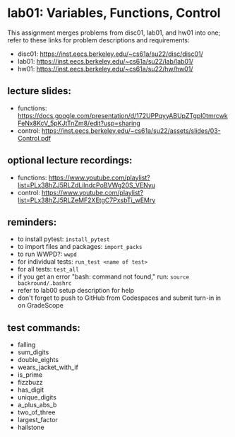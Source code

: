 # lab01: Variables, Functions, Control
  
This assignment merges problems from disc01, lab01, and hw01 into one; refer to these links for problem descriptions and requirements:
  
- disc01: https://inst.eecs.berkeley.edu/~cs61a/su22/disc/disc01/
- lab01: https://inst.eecs.berkeley.edu/~cs61a/su22/lab/lab01/
- hw01: https://inst.eecs.berkeley.edu/~cs61a/su22/hw/hw01/
  
## lecture slides: 
- functions: https://docs.google.com/presentation/d/172UPPqyyABUpZTgpI0tmrcwkFeNx8KcV_5pKJtTnZm8/edit?usp=sharing
- control: https://inst.eecs.berkeley.edu/~cs61a/su22/assets/slides/03-Control.pdf
  
## optional lecture recordings:
- functions: https://www.youtube.com/playlist?list=PLx38hZJ5RLZdLilndcPoBVWg20S_VENyu
- control: https://www.youtube.com/playlist?list=PLx38hZJ5RLZeMF2XEtgC7PxsbTi_wEMry
  
## reminders: 
  
- to install pytest: ```install_pytest```
- to import files and packages: ```import_packs```
- to run WWPD?: ```wwpd```
- for individual tests: ```run_test <name of test>```
- for all tests: ```test_all```
- if you get an error "bash: command not found," run: ```source backround/.bashrc```
- refer to lab00 setup description for help
- don't forget to push to GitHub from Codespaces and submit turn-in in on GradeScope

## test commands: 
  
- falling
- sum_digits
- double_eights
- wears_jacket_with_if
- is_prime
- fizzbuzz
- has_digit
- unique_digits
- a_plus_abs_b
- two_of_three
- largest_factor
- hailstone